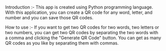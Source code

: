 Introduction :- This app is created using Python programming language. With this application, you can create a QR code for any word, letter, and number and you can save those QR codes.

How to use :- If you want to get two QR codes for two words, two letters or two numbers, you can get two QR codes by separating the two words with a comma and clicking the "Generate QR Code" button. You can get as many QR codes as you like by separating them with commas.
